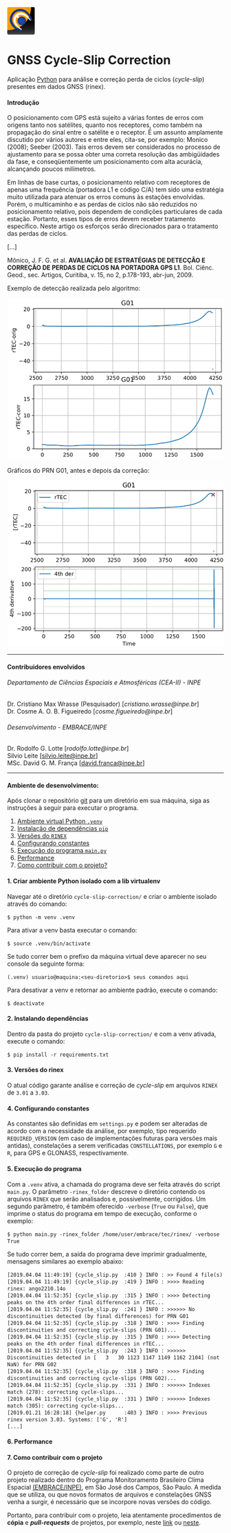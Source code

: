 <img src="sw_logo.png" width="64">

# GNSS Cycle-Slip Correction
Aplicação [Python](https://www.python.org/) para análise e correção perda de ciclos (_cycle-slip_) presentes em 
dados GNSS (rinex). 

#### Introdução
O posicionamento com GPS está sujeito a várias fontes de erros com origens tanto nos satélites, quanto nos receptores, como também na propagação do sinal
entre o satélite e o receptor. É um assunto amplamente discutido por vários autores e entre eles, cita-se, por exemplo: Monico (2008); Seeber (2003). Tais erros devem
ser considerados no processo de ajustamento para se possa obter uma correta resolução das ambigüidades da fase, e conseqüentemente um posicionamento com
alta acurácia, alcançando poucos milímetros. 

Em linhas de base curtas, o posicionamento relativo com receptores de apenas uma frequência (portadora L1 e código C/A) tem sido uma estratégia muito
utilizada para atenuar os erros comuns às estações envolvidas. Porém, o multicaminho e as perdas de ciclos não são reduzidos no posicionamento relativo,
pois dependem de condições particulares de cada estação. Portanto, esses tipos de erros devem receber tratamento específico. Neste artigo os esforços serão
direcionados para o tratamento das perdas de ciclos.

[...]

Mônico, J. F. G. et al. **AVALIAÇÃO DE ESTRATÉGIAS DE DETECÇÃO E CORREÇÃO DE PERDAS DE CICLOS NA PORTADORA GPS L1**. Bol. Ciênc. Geod., sec. Artigos, Curitiba, v. 15, no 2, p.178-193, abr-jun, 2009.

Exemplo de detecção realizada pelo algoritmo:

![Exemplo de detecção realizada pelo algoritmo](fig-1.png)

Gráficos do PRN G01, antes e depois da correção:

![Gráficos do PRN G01, antes e depois da correção](fig-2.png)

***

#### Contribuidores envolvidos
###### Departamento de Ciências Espaciais e Atmosféricas (CEA-II) - INPE
Dr. Cristiano Max Wrasse (Pesquisador) [_cristiano.wrasse@inpe.br_]  
Dr. Cosme A. O. B. Figueiredo [_cosme.figueiredo@inpe.br_]  

###### Desenvolvimento - EMBRACE/INPE
Dr. Rodolfo G. Lotte [_rodolfo.lotte@inpe.br_]  
Silvio Leite [silvio.leite@inpe.br]  
MSc. David G. M. França [david.franca@inpe.br]  

***

#### Ambiente de desenvolvimento:

Após clonar o repositório [git](https://github.com/embrace-inpe/cycle-slip-correction) para um diretório em sua máquina, 
siga as instruções à seguir para executar o programa.

1. [Ambiente virtual Python `.venv`](#1-Criar-ambiente-Python-isolado-com-a-lib-virtualenv)
2. [Instalação de dependências `pip`](#2-Instalando-dependncias)
3. [Versões do `RINEX`](#3-Verses-do-rinex)
4. [Configurando constantes](#4-Configurando-constantes)
5. [Execução do programa `main.py`](#5-Execuo-do-programa)
6. [Performance](#6-Performance)
7. [Como contribuir com o projeto?](#7-Como-contribuir-com-o-projeto)

#### 1. Criar ambiente Python isolado com a lib virtualenv
Navegar até o diretório `cycle-slip-correction/` e criar o ambiente isolado através do comando:

```console
$ python -m venv .venv
```

Para ativar a venv basta executar o comando: 

```console
$ source .venv/bin/activate
```
Se tudo correr bem o prefixo da máquina virtual deve aparecer no seu  console da seguinte forma:
```console
(.venv) usuario@maquina:<seu-diretorio>$ seus comandos aqui
```
Para desativar a venv e retornar ao ambiente padrão, execute o comando: 

```console
$ deactivate
```
#### 2. Instalando dependências
Dentro da pasta do projeto `cycle-slip-correction/` e com a venv ativada, execute o comando:

```console
$ pip install -r requirements.txt
```

#### 3. Versões do rinex
O atual código garante análise e correção de _cycle-slip_ em arquivos `RINEX` de `3.01` a `3.03`.

#### 4. Configurando constantes
As constantes são definidas em `settings.py` e podem ser alteradas de acordo com a necessidade da análise, 
por exemplo, tipo requerido `REQUIRED_VERSION` (em caso de implementações futuras para versões mais 
antidas), constelações a serem verificadas `CONSTELLATIONS`, por exemplo `G` e `R`, para GPS e GLONASS, 
 respectivamente.

#### 5. Execução do programa
Com a `.venv` ativa, a chamada do programa deve ser feita através do script `main.py`. O parâmetro `-rinex_folder` 
descreve o diretório contendo os arquivos `RINEX` que serão analisados e, possivelmente, corrigidos. Um segundo 
parâmetro, é também oferecido `-verbose` (`True` ou `False`), que imprime o status do programa em tempo de execução, 
conforme o exemplo:
```console
$ python main.py -rinex_folder /home/user/embrace/tec/rinex/ -verbose True
```
Se tudo correr bem, a saída do programa deve imprimir gradualmente, mensagens similares ao exemplo abaixo:
```console
[2019.04.04 11:49:19] {cycle_slip.py  :410 } INFO : >> Found 4 file(s) 
[2019.04.04 11:49:19] {cycle_slip.py  :419 } INFO : >>>> Reading rinex: ango2210.14o 
[2019.04.04 11:52:35] {cycle_slip.py  :315 } INFO : >>>> Detecting peaks on the 4th order final differences in rTEC... 
[2019.04.04 11:52:35] {cycle_slip.py  :241 } INFO : >>>>>> No discontinuities detected (by final differences) for PRN G01 
[2019.04.04 11:52:35] {cycle_slip.py  :318 } INFO : >>>> Finding discontinuities and correcting cycle-slips (PRN G01)... 
[2019.04.04 11:52:35] {cycle_slip.py  :315 } INFO : >>>> Detecting peaks on the 4th order final differences in rTEC... 
[2019.04.04 11:52:35] {cycle_slip.py  :243 } INFO : >>>>>> Discontinuities detected in [   3   30 1123 1147 1149 1162 2104] (not NaN) for PRN G02 
[2019.04.04 11:52:35] {cycle_slip.py  :318 } INFO : >>>> Finding discontinuities and correcting cycle-slips (PRN G02)... 
[2019.04.04 11:52:35] {cycle_slip.py  :331 } INFO : >>>>>> Indexes match (278): correcting cycle-slips... 
[2019.04.04 11:52:35] {cycle_slip.py  :331 } INFO : >>>>>> Indexes match (305): correcting cycle-slips... 
[2019.01.21 16:28:18] {helper.py      :403 } INFO : >>>> Previous rinex version 3.03. Systems: ['G', 'R']
[...]
```

#### 6. Performance


#### 7. Como contribuir com o projeto
O projeto de correção de _cycle-slip_ foi realizado como parte de outro projeto realizado dentro do Programa 
Monitoramento Brasileiro Clima Espacial [(EMBRACE/INPE)](http://www2.inpe.br/climaespacial/portal/pt/), em São José dos Campos, São Paulo. A medida que se utiliza, 
ou que novos formatos de arquivos e constelações GNSS venha a surgir, é necessário que se incorpore novas 
versões do código. 

Portanto, para contribuir com o projeto, leia atentamente procedimentos de **cópia** e **_pull-requests_** de projetos, 
por exemplo, neste [link](https://leportella.com/pt-br/2017/04/17/como-contribuir-com-open-source.html) ou 
[neste](https://www.digitalocean.com/community/tutorials/como-criar-um-pull-request-no-github-pt).